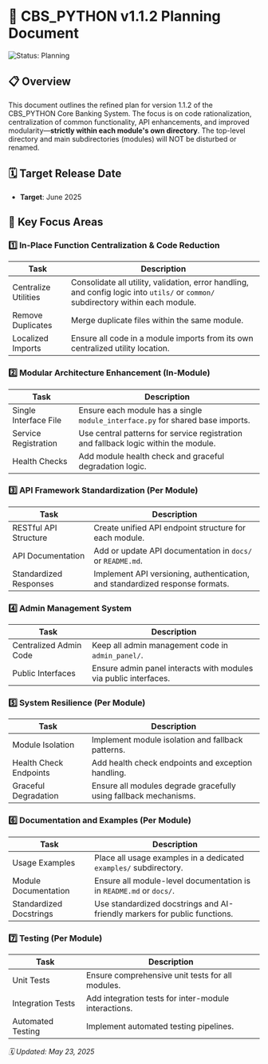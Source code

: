 # 📝 CBS_PYTHON v1.1.2 Planning Document

![Status: Planning](https://img.shields.io/badge/Status-Planning-blue)

## 📋 Overview
This document outlines the refined plan for version 1.1.2 of the CBS_PYTHON Core Banking System. The focus is on code rationalization, centralization of common functionality, API enhancements, and improved modularity—**strictly within each module's own directory**. The top-level directory and main subdirectories (modules) will NOT be disturbed or renamed.

## 🗓️ Target Release Date
- **Target**: June 2025

## 🎯 Key Focus Areas

### 1️⃣ In-Place Function Centralization & Code Reduction
| Task                           | Description                                                                 |
|--------------------------------|-----------------------------------------------------------------------------|
| Centralize Utilities           | Consolidate all utility, validation, error handling, and config logic into `utils/` or `common/` subdirectory within each module. |
| Remove Duplicates              | Merge duplicate files within the same module.                              |
| Localized Imports              | Ensure all code in a module imports from its own centralized utility location. |

### 2️⃣ Modular Architecture Enhancement (In-Module)
| Task                           | Description                                                                 |
|--------------------------------|-----------------------------------------------------------------------------|
| Single Interface File          | Ensure each module has a single `module_interface.py` for shared base imports. |
| Service Registration           | Use central patterns for service registration and fallback logic within the module. |
| Health Checks                  | Add module health check and graceful degradation logic.                     |

### 3️⃣ API Framework Standardization (Per Module)
| Task                           | Description                                                                 |
|--------------------------------|-----------------------------------------------------------------------------|
| RESTful API Structure          | Create unified API endpoint structure for each module.                      |
| API Documentation              | Add or update API documentation in `docs/` or `README.md`.                  |
| Standardized Responses         | Implement API versioning, authentication, and standardized response formats. |

### 4️⃣ Admin Management System
| Task                           | Description                                                                 |
|--------------------------------|-----------------------------------------------------------------------------|
| Centralized Admin Code         | Keep all admin management code in `admin_panel/`.                           |
| Public Interfaces              | Ensure admin panel interacts with modules via public interfaces.            |

### 5️⃣ System Resilience (Per Module)
| Task                           | Description                                                                 |
|--------------------------------|-----------------------------------------------------------------------------|
| Module Isolation               | Implement module isolation and fallback patterns.                           |
| Health Check Endpoints         | Add health check endpoints and exception handling.                          |
| Graceful Degradation           | Ensure all modules degrade gracefully using fallback mechanisms.             |

### 6️⃣ Documentation and Examples (Per Module)
| Task                           | Description                                                                 |
|--------------------------------|-----------------------------------------------------------------------------|
| Usage Examples                 | Place all usage examples in a dedicated `examples/` subdirectory.           |
| Module Documentation           | Ensure all module-level documentation is in `README.md` or `docs/`.         |
| Standardized Docstrings        | Use standardized docstrings and AI-friendly markers for public functions.   |

### 7️⃣ Testing (Per Module)
| Task                           | Description                                                                 |
|--------------------------------|-----------------------------------------------------------------------------|
| Unit Tests                     | Ensure comprehensive unit tests for all modules.                            |
| Integration Tests              | Add integration tests for inter-module interactions.                        |
| Automated Testing              | Implement automated testing pipelines.                                      |

_🗓️ Updated: May 23, 2025_
